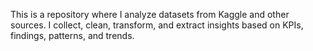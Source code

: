This is a repository where I analyze datasets from Kaggle and other sources. I collect, clean, transform, and extract insights based on KPIs, findings, patterns, and trends.
